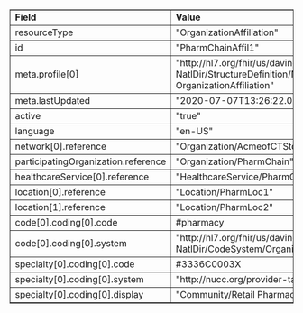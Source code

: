 <table border="1"><tr><td><b>Field</b></td><td><b>Value</b></td></tr>
<tr><td>resourceType</td><td>
"OrganizationAffiliation"
</td></tr>
<tr><td>id</td><td>
"PharmChainAffil1"
</td></tr>
<tr><td>meta.profile[0]</td><td>"http://hl7.org/fhir/us/davinci-pdex-NatlDir/StructureDefinition/NatlDir-OrganizationAffiliation"</td></tr>
<tr><td>meta.lastUpdated</td><td>
"2020-07-07T13:26:22.0314215+00:00"
</td></tr>
<tr><td>active</td><td>
"true"
</td></tr>
<tr><td>language</td><td>
"en-US"
</td></tr>
<tr><td>network[0].reference</td><td>
"Organization/AcmeofCTStdNet"
</td></tr>
<tr><td>participatingOrganization.reference</td><td>
"Organization/PharmChain"
</td></tr>
<tr><td>healthcareService[0].reference</td><td>
"HealthcareService/PharmChainRetailService"
</td></tr>
<tr><td>location[0].reference</td><td>
"Location/PharmLoc1"
</td></tr>
<tr><td>location[1].reference</td><td>
"Location/PharmLoc2"
</td></tr>
<tr><td>code[0].coding[0].code</td><td>
#pharmacy
</td></tr>
<tr><td>code[0].coding[0].system</td><td>
"http://hl7.org/fhir/us/davinci-pdex-NatlDir/CodeSystem/OrganizationAffiliationRoleCS"
</td></tr>
<tr><td>specialty[0].coding[0].code</td><td>
#3336C0003X
</td></tr>
<tr><td>specialty[0].coding[0].system</td><td>
"http://nucc.org/provider-taxonomy"
</td></tr>
<tr><td>specialty[0].coding[0].display</td><td>
"Community/Retail Pharmacy"
</td></tr>
</table>
